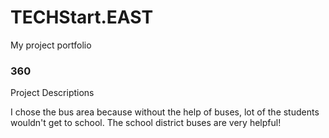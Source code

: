 # TECHStart.EAST
My project portfolio

### 360

<script src='//vizor.io/static/scripts/vizor-360-embed.js' data-vizorurl='//vizor.io/embed/joshuaparrales2020/the-commons'></script>

Project Descriptions 

I chose the bus area because without the help of buses,  lot of the students wouldn't get to school. The school district buses are very helpful!
